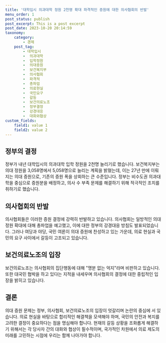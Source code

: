 ```yaml
---
title: '대학입시 의과대학 정원 2천명 확대 파격적인 증원에 대한 의사협회의 반발'
menu_order: 1
post_status: publish
post_excerpt: This is a post excerpt
post_date: 2023-10-20 20:14:59
taxonomy:
    category:
        - 경제
    post_tag:
        - 대학입시
        -  의과대학
        -  입학정원
        -  의대증원
        -  보건복지부
        -  의사협회
        -  파격적
        -  총파업
        -  의료현실
        -  국민요구
        -  갈등
        -  보건의료노조
        -  정부결정
        -  강경대응
        -  대화와협상
custom_fields:
    field1: value 1
    field2: value 2
---
```



## 정부의 결정
정부가 내년 대학입시의 의과대학 입학 정원을 2천명 늘리기로 했습니다. 보건복지부는 의대 정원을 3,058명에서 5,058명으로 늘리는 계획을 밝혔는데, 이는 27년 만에 이뤄지는 의대 증원으로, 기존의 증원 폭을 상회하는 큰 수준입니다. 정부는 비수도권 의과대학을 중심으로 증원분을 배정하고, 의사 수 부족 문제를 해결하기 위해 적극적인 조치를 취하기로 했습니다.

## 의사협회의 반발
의사협회들은 이러한 증원 결정에 강력히 반발하고 있습니다. 의사협회는 일방적인 의대 정원 확대에 대해 총파업을 예고했고, 이에 대한 정부의 강경대응 방침도 발표되었습니다. 그러나 여당과 야당, 국민 여론이 의대 증원에 찬성하고 있는 가운데, 의료 현실과 국민의 요구 사이에서 갈등이 고조되고 있습니다.

## 보건의료노조의 입장
보건의료노조는 의사협회의 집단행동에 대해 "명분 없는 억지"라며 비판하고 있습니다. 또한 대국민 협박을 하고 있다는 지적을 내세우며 의사협회의 결정에 대한 중립적인 입장을 밝히고 있습니다.

## 결론
의대 증원 문제는 정부, 의사협회, 보건의료노조의 입장이 엇갈리며 논란의 중심에 서 있습니다. 의료 현실을 바탕으로 합리적인 해결책을 모색해야 하며, 국민의 안전과 복지를 고려한 결정이 중요하다는 점을 명심해야 합니다. 현재의 갈등 상황을 조화롭게 해결하기 위해서는 각 당사자 간의 대화와 협상이 필수적이며, 국가적인 차원에서 의료 제도의 미래를 고민하는 시점에 우리는 함께 나아가야 합니다.
